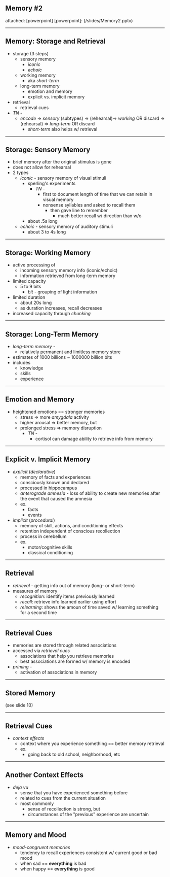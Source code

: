 ## Memory \#2
attached: [powerpoint]
[powerpoint]: (/slides/Memory2.pptx)

---
## Memory: Storage and Retrieval
* storage (3 steps)
  * sensory memory
    * _iconic_
    * _echoic_
  * working memory
    * aka _short-term_
  * long-term memory
    * emotion and memory
    * explicit vs. implicit memory
* retrieval
  * retrieval cues
* _TN_ -
  * _encode_ => _sensory_ (subtypes) => (rehearsal)=> _working_ OR discard => (rehearsal) => _long-term_ OR discard
      * _short-term_ also helps w/ retrieval

---
## Storage: Sensory Memory
* brief memory after the original stimulus is gone
* does not allow for rehearsal
* 2 types
  * _iconic_ - sensory memory of visual stimuli
    * sperling's experiments
      * _TN_ -
        * first to document length of time that we can retain in visual memory
        * nonsense syllables and asked to recall them
          * then gave line to remember
            * much better recall w/ direction than w/o
    * about .5s long
  * _echoic_ - sensory memory of auditory stimuli
    * about 3 to 4s long

---
## Storage: Working Memory
* active processing of
  * incoming sensory memory info (iconic/echoic)
  * information retrieved from long-term memory
* limited capacity
  * 5 to 9 bits
    * _bit_ - grouping of light information
* limited duration
  * about 20s long
  * as duration increases, recall decreases
* increased capacity through _chunking_

---
## Storage: Long-Term Memory

* _long-term memory_ -
  * relatively permanent and limitless memory store
* estimates of 1000 billions ~ 1000000 billion bits
* includes
  * knowledge
  * skills
  * experience

---
## Emotion and Memory
* heightened emotions == stronger memories
  * stress => more _amygdala_ activity
  * higher arousal => better memory, but
  * prolonged stress => memory disruption
    * _TN_ -
      * cortisol can damage ability to retrieve info from memory

---
## Explicit v. Implicit Memory
* _explicit_ (_declarative_)
  * memory of facts and experiences
  * consciously known and declared
  * processed in hippocampus
  * _anterograde amnesia_ - loss of ability to create new memories after the event that caused the amnesia
  * ex.
    * facts
    * events
* _implicit_ (_procedural_)
  * memory of skill, actions, and conditioning effects
  * retention independent of conscious recollection
  * process in cerebellum
  * ex.
    * motor/cognitive skills
    * classical conditioning

---
## Retrieval
* _retrieval_ - getting info out of memory (long- or short-term)
* measures of memory
  * _recognition_: identify items previously learned
  * _recall_: retrieve info learned earlier using effort
  * _relearning_: shows the amoun of time saved w/ learning something for a second time

---
## Retrieval Cues
* memories are stored through related associations
* accessed via _retrieval cues_
  * associations that help you retrieve memories
  * best associations are formed w/ memory is encoded
* _priming_ -
  * activation of associations in memory

---
## Stored Memory
(see slide 10)

---
## Retrieval Cues
* _context effects_
  * context where you experience something == better memory retrieval
  * ex.
    * going back to old school, neighborhood, etc

---
## Another Context Effects
* _deja vu_
  * sense that you have experienced something before
  * related to cues from the current situation
  * most commonly
    * sense of recollection is strong, but
    * circumstances of the "previous" experience are uncertain

---
## Memory and Mood
* _mood-congruent memories_
  * tendency to recall experiences consistent w/ current good or bad mood
  * when sad == **everything** is bad
  * when happy == **everything** is good
